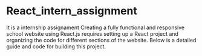 # React_intern_assignment
It is a internship assignament
Creating a fully functional and responsive school website using React.js requires setting up a React project and organizing the code for different sections of the website. Below is a detailed guide and code for building this project.
